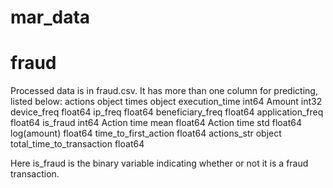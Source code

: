 # mar_data

# fraud
Processed data is in fraud.csv. It has more than one column for predicting, listed below:
actions                       object
times                         object
execution_time                 int64
Amount                         int32
device_freq                  float64
ip_freq                      float64
beneficiary_freq             float64
application_freq             float64
is_fraud                       int64
Action time mean             float64
Action time std              float64
log(amount)                  float64
time_to_first_action         float64
actions_str                   object
total_time_to_transaction    float64

Here is_fraud is the binary variable indicating whether or not it is a fraud transaction.

